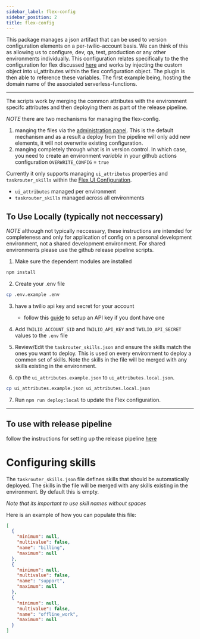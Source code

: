 ```yaml
---
sidebar_label: flex-config
sidebar_position: 2
title: flex-config
---
```


This package manages a json artifact that can be used to version configuration elements on a per-twilio-account basis. We can think of this as allowing us to configure, dev, qa, test, production or any other environments individually. This configuration relates specifically to the the configuration for flex discussed [here](https://www.twilio.com/docs/flex/developer/ui/configuration) and works by injecting the custom object into ui_attributes within the flex configuration object. The plugin is then able to reference these variables. The first example being, hosting the domain name of the associated serverless-functions.

---

The scripts work by merging the common attributes with the environment specifc attributes and then deploying them as part of the release pipeline.

_NOTE_ there are two mechanisms for managing the flex-config.

1. manging the files via the [administration panel](/feature-library/flex-v2/admin-ui).  This is the default mechanism and as a result a deploy from the pipeline will only add new elements, it will not overwrite existing configuration.
2.  manging completely through what is in version control.  In which case, you need to create an environment *variable* in your github actions configuration `OVERWRITE_CONFIG` = `true`

Currently it only supports managing `ui_attributes` properties and `taskrouter_skills` within the [Flex UI Configuration](https://www.twilio.com/docs/flex/developer/ui/configuration).

- `ui_attributes` managed per environment
- `taskrouter_skills` managed across all environments


## To Use Locally (typically not neccessary)

_NOTE_ although not typically neccessary, these instructions are intended for completeness and only for application of config on a personal development environment, not a shared development environment.  For shared environments please use the github release pipeline scripts.

1. Make sure the dependent modules are installed

```bash
npm install
```

2. Create your .env file

```bash
cp .env.example .env
```

3. have a twilio api key and secret for your account
   - follow this [guide](https://www.twilio.com/docs/glossary/what-is-an-api-key#how-can-i-create-api-keys) to setup an API key if you dont have one

4. Add `TWILIO_ACCOUNT_SID` and `TWILIO_API_KEY` and `TWILIO_API_SECRET` values to the `.env` file

5. Review/Edit the `taskrouter_skills.json` and ensure the skills match the ones you want to deploy. This is used on every environment to deploy a common set of skills. Note the skills in the file will be merged with any skills existing in the environment.

6. cp the `ui_attributes.example.json` to `ui_attributes.local.json`.

```bash
cp ui_attributes.example.json ui_attributes.local.json
```

7. Run `npm run deploy:local` to update the Flex configuration.

---

## To use with release pipeline

follow the instructions for setting up the release pipeline [here](/setup-guides/deploy-to-hosted-flex)

# Configuring skills

The `taskrouter_skills.json` file defines skills that should be automatically deployed. The skills in the file will be merged with any skills existing in the environment. By default this is empty. 

*Note that its important to use skill names without spaces* 

Here is an example of how you can populate this file:

```json
[
  {
    "minimum": null,
    "multivalue": false,
    "name": "billing",
    "maximum": null
  },
  {
    "minimum": null,
    "multivalue": false,
    "name": "support",
    "maximum": null
  },
  {
    "minimum": null,
    "multivalue": false,
    "name": "offline_work",
    "maximum": null
  }
]
```
